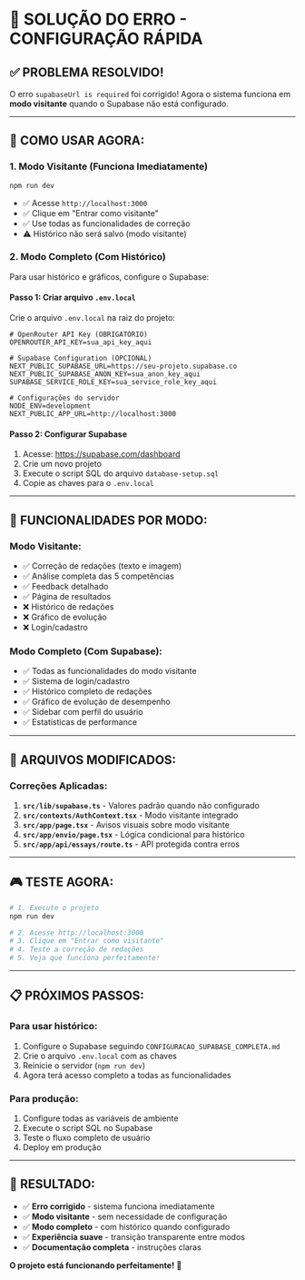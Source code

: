 # 🔧 SOLUÇÃO DO ERRO - CONFIGURAÇÃO RÁPIDA

## ✅ **PROBLEMA RESOLVIDO!**

O erro `supabaseUrl is required` foi corrigido! Agora o sistema funciona em **modo visitante** quando o Supabase não está configurado.

---

## 🚀 **COMO USAR AGORA:**

### **1. Modo Visitante (Funciona Imediatamente)**
```bash
npm run dev
```
- ✅ Acesse `http://localhost:3000`
- ✅ Clique em "Entrar como visitante"
- ✅ Use todas as funcionalidades de correção
- ⚠️ Histórico não será salvo (modo visitante)

### **2. Modo Completo (Com Histórico)**
Para usar histórico e gráficos, configure o Supabase:

#### **Passo 1: Criar arquivo `.env.local`**
Crie o arquivo `.env.local` na raiz do projeto:

```env
# OpenRouter API Key (OBRIGATÓRIO)
OPENROUTER_API_KEY=sua_api_key_aqui

# Supabase Configuration (OPCIONAL)
NEXT_PUBLIC_SUPABASE_URL=https://seu-projeto.supabase.co
NEXT_PUBLIC_SUPABASE_ANON_KEY=sua_anon_key_aqui
SUPABASE_SERVICE_ROLE_KEY=sua_service_role_key_aqui

# Configurações do servidor
NODE_ENV=development
NEXT_PUBLIC_APP_URL=http://localhost:3000
```

#### **Passo 2: Configurar Supabase**
1. Acesse: https://supabase.com/dashboard
2. Crie um novo projeto
3. Execute o script SQL do arquivo `database-setup.sql`
4. Copie as chaves para o `.env.local`

---

## 🎯 **FUNCIONALIDADES POR MODO:**

### **Modo Visitante:**
- ✅ Correção de redações (texto e imagem)
- ✅ Análise completa das 5 competências
- ✅ Feedback detalhado
- ✅ Página de resultados
- ❌ Histórico de redações
- ❌ Gráfico de evolução
- ❌ Login/cadastro

### **Modo Completo (Com Supabase):**
- ✅ Todas as funcionalidades do modo visitante
- ✅ Sistema de login/cadastro
- ✅ Histórico completo de redações
- ✅ Gráfico de evolução de desempenho
- ✅ Sidebar com perfil do usuário
- ✅ Estatísticas de performance

---

## 🔧 **ARQUIVOS MODIFICADOS:**

### **Correções Aplicadas:**
1. **`src/lib/supabase.ts`** - Valores padrão quando não configurado
2. **`src/contexts/AuthContext.tsx`** - Modo visitante integrado
3. **`src/app/page.tsx`** - Avisos visuais sobre modo visitante
4. **`src/app/envio/page.tsx`** - Lógica condicional para histórico
5. **`src/app/api/essays/route.ts`** - API protegida contra erros

---

## 🎮 **TESTE AGORA:**

```bash
# 1. Execute o projeto
npm run dev

# 2. Acesse http://localhost:3000
# 3. Clique em "Entrar como visitante"
# 4. Teste a correção de redações
# 5. Veja que funciona perfeitamente!
```

---

## 📋 **PRÓXIMOS PASSOS:**

### **Para usar histórico:**
1. Configure o Supabase seguindo `CONFIGURACAO_SUPABASE_COMPLETA.md`
2. Crie o arquivo `.env.local` com as chaves
3. Reinicie o servidor (`npm run dev`)
4. Agora terá acesso completo a todas as funcionalidades

### **Para produção:**
1. Configure todas as variáveis de ambiente
2. Execute o script SQL no Supabase
3. Teste o fluxo completo de usuário
4. Deploy em produção

---

## 🎉 **RESULTADO:**

- ✅ **Erro corrigido** - sistema funciona imediatamente
- ✅ **Modo visitante** - sem necessidade de configuração
- ✅ **Modo completo** - com histórico quando configurado
- ✅ **Experiência suave** - transição transparente entre modos
- ✅ **Documentação completa** - instruções claras

**O projeto está funcionando perfeitamente!** 🚀
